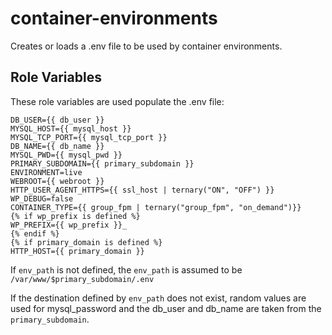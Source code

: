 container-environments
=========

Creates or loads a .env file to be used by container environments.

Role Variables
--------------
These role variables are used populate the .env file:

    DB_USER={{ db_user }}
    MYSQL_HOST={{ mysql_host }}
    MYSQL_TCP_PORT={{ mysql_tcp_port }}
    DB_NAME={{ db_name }}
    MYSQL_PWD={{ mysql_pwd }}
    PRIMARY_SUBDOMAIN={{ primary_subdomain }}
    ENVIRONMENT=live
    WEBROOT={{ webroot }}
    HTTP_USER_AGENT_HTTPS={{ ssl_host | ternary("ON", "OFF") }}
    WP_DEBUG=false
    CONTAINER_TYPE={{ group_fpm | ternary("group_fpm", "on_demand")}}
    {% if wp_prefix is defined %}
    WP_PREFIX={{ wp_prefix }}_
    {% endif %}
    {% if primary_domain is defined %}
    HTTP_HOST={{ primary_domain }}

If `env_path` is not defined, the `env_path` is assumed to be `/var/www/$primary_subdomain/.env`

If the destination defined by `env_path` does not exist, random values are used for mysql_password and the db_user and db_name are taken from the `primary_subdomain`.